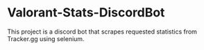 # Valorant-Stats-DiscordBot
This project is a discord bot that scrapes requested statistics from Tracker.gg using selenium. 
